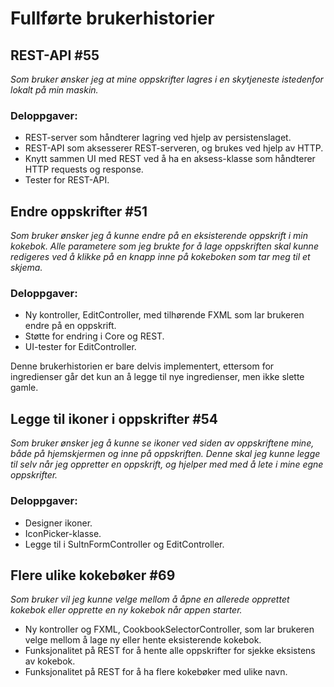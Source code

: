 # Fullførte brukerhistorier

## REST-API #55
_Som bruker ønsker jeg at mine oppskrifter lagres i en skytjeneste istedenfor lokalt på min maskin._

### Deloppgaver:
- REST-server som håndterer lagring ved hjelp av persistenslaget.
- REST-API som aksesserer REST-serveren, og brukes ved hjelp av HTTP.
- Knytt sammen UI med REST ved å ha en aksess-klasse som håndterer HTTP requests og response.
- Tester for REST-API.

## Endre oppskrifter #51
_Som bruker ønsker jeg å kunne endre på en eksisterende oppskrift i min kokebok. Alle parametere som jeg brukte for å lage oppskriften skal kunne redigeres ved å klikke på en knapp inne på kokeboken som tar meg til et skjema._

### Deloppgaver:
- Ny kontroller, EditController, med tilhørende FXML som lar brukeren endre på en oppskrift.
- Støtte for endring i Core og REST.
- UI-tester for EditController.

Denne brukerhistorien er bare delvis implementert, ettersom for ingredienser går det kun an å legge til nye ingredienser, men ikke slette gamle.

## Legge til ikoner i oppskrifter #54
_Som bruker ønsker jeg å kunne se ikoner ved siden av oppskriftene mine, både på hjemskjermen og inne på oppskriften. Denne skal jeg kunne legge til selv når jeg oppretter en oppskrift, og hjelper med med å lete i mine egne oppskrifter._

### Deloppgaver:
- Designer ikoner.
- IconPicker-klasse.
- Legge til i SultnFormController og EditController.

## Flere ulike kokebøker #69
_Som bruker vil jeg kunne velge mellom å åpne en allerede opprettet kokebok eller opprette en ny kokebok når appen starter._

- Ny kontroller og FXML, CookbookSelectorController, som lar brukeren velge mellom å lage ny eller hente eksisterende kokebok.
- Funksjonalitet på REST for å hente alle oppskrifter for sjekke eksistens av kokebok.
- Funksjonalitet på REST for å ha flere kokebøker med ulike navn.
